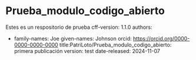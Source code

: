 # Prueba_modulo_codigo_abierto
Estes es un respositorio de prueba
cff-version: 1.1.0
authors:
- family-names: Joe
  given-names: Johnson
orcid: https://orcid.org/0000-0000-0000-0000
title:PatriLoto/Prueba_modulo_codigo_abierto: primera publicación
version: test
date-released: 2024-11-07
